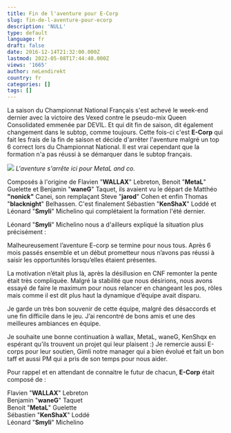 ```yaml
---
title: Fin de l'aventure pour E-Corp
slug: fin-de-l-aventure-pour-ecorp
description: 'NULL'
type: default
language: fr
draft: false
date: 2016-12-14T21:32:00.000Z
lastmod: 2022-05-08T17:44:40.000Z
views: '1665'
author: neLendirekt
country: fr
categories: []
tags: []
---
```

La saison du Championnat National Français s'est achevé le week-end dernier avec la victoire des Vexed contre le pseudo-mix Queen Consolidated emmenée par DEVIL. Et qui dit fin de saison, dit également changement dans le subtop, comme toujours. Cette fois-ci c'est **E-Corp** qui fait les frais de la fin de saison et décide d'arrêter l'aventure malgré un top 6 correct lors du Championnat National. Il est vrai cependant que la formation n'a pas réussi à se démarquer dans le subtop français.

_![](/storage/images/5851bae542ac914443940325932jpeg.jpeg)_ 
_L'aventure s'arrête ici pour MetaL and co._

Composés à l'origine de Flavien "**WALLAX**" Lebreton, Benoit "**MetaL**" Guelette et Benjamin "**waneG**" Taquet, ils avaient vu le départ de Matthéo **"nonick"** Canei, son remplaçant Steve "**jarod**" Cohen et enfin Thomas "**blacknight**" Belhassen. C'est finalement Sébastien "**KenShaX**" Loddé et Léonard "**Smyli**" Michelino qui complétaient la formation l'été dernier.

Léonard "**Smyli**" Michelino nous a d'ailleurs expliqué la situation plus précisément :

Malheureusement l’aventure E-corp se termine pour nous tous. Après 6 mois passés ensemble et un début prometteur nous n’avons pas réussi à saisir les opportunités lorsqu’elles étaient présentes.   
  
La motivation n’était plus là, après la désillusion en CNF remonter la pente était très compliquée. Malgré la stabilité que nous désirions, nous avons essayé de faire le maximum pour nous relancer en changeant les pos, rôles mais comme il est dit plus haut la dynamique d’équipe avait disparu.   
  
Je garde un très bon souvenir de cette équipe, malgré des désaccords et une fin difficile dans le jeu. J’ai rencontré de bons amis et une des meilleures ambiances en équipe.   
  
Je souhaite une bonne continuation à wallax, MetaL, waneG, KenShqx en espérant qu’ils trouvent un projet qui leur plaisent :) Je remercie aussi E-corps pour leur soutien, Gimli notre manager qui a bien évolué et fait un bon taff et aussi PM qui a pris de son temps pour nous aider.

Pour rappel et en attendant de connaitre le futur de chacun, **E-Corp** était composé de :

Flavien "**WALLAX**" Lebreton  
Benjamin "**waneG**" Taquet  
Benoit "**MetaL**" Guelette  
Sébastien "**KenShaX**" Loddé  
Léonard "**Smyli**" Michelino
